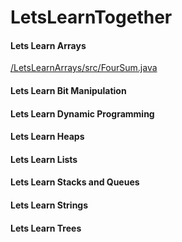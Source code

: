 # LetsLearnTogether

#### Lets Learn Arrays
[/LetsLearnArrays/src/FourSum.java](FourSum)

#### Lets Learn Bit Manipulation

#### Lets Learn Dynamic Programming

#### Lets Learn Heaps

#### Lets Learn Lists

#### Lets Learn Stacks and Queues

#### Lets Learn Strings

#### Lets Learn Trees
